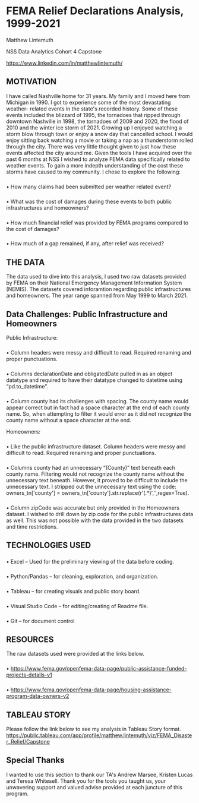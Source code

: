 # FEMA Relief Declarations Analysis, 1999-2021


Matthew Lintemuth

NSS Data Analytics Cohort 4 Capstone

https://www.linkedin.com/in/matthewlintemuth/

## MOTIVATION
I have called Nashville home for 31 years. My family and I moved here from Michigan in 1990. I got to experience some of the most devastating weather- related events in the state's recorded history. Some of these events included the blizzard of 1995, the tornadoes that ripped through downtown Nashville in 1998, the tornadoes of 2009 and 2020, the flood of 2010 and the winter ice storm of 2021. Growing up I enjoyed watching a storm blow through town or enjoy a snow day that cancelled school. I would enjoy sitting back watching a movie or taking a nap as a thunderstorm rolled through the city. There was very little thought given to just how these events affected the city around me. Given the tools I have acquired over the past 6 months at NSS I wished to analyze FEMA data specifically related to weather events. To gain a more indepth understanding of the cost these storms have caused to my community. I chose to explore the following:
###
•	How many claims had been submitted per weather related event?
###
•	What was the cost of damages during these events to both public infrastructures and homeowners?
###
•	How much financial relief was provided by FEMA programs compared to the cost of damages?

###
•	How much of a gap remained, if any, after relief was received?

## THE DATA
The data used to dive into this analysis, I used two raw datasets provided by FEMA on their National Emergency Management Information System (NEMIS). The datasets covered inforamtion regarding public infrastructures and homeowners. The year range spanned from May 1999 to March 2021.


## Data Challenges: Public Infrastructure and Homeowners
Public Infrastructure:
###
•	Column headers were messy and difficult to read. Required renaming and proper punctuations.
###
•	Columns declarationDate and obligatedDate pulled in as an object datatype and required to have their datatype changed to datetime using “pd.to_datetime”.
###
•	Column county had its challenges with spacing. The county name would appear correct but in fact had a space character at the end of each county name. So, when attempting to filter it would error as it did not recognize the county name without a space character at the end. 

Homeowners:
###
•	Like the public infrastructure dataset. Column headers were messy and difficult to read. Required renaming and proper punctuations.
###
•	Columns county had an unnecessary “(County)” text beneath each county name. Filtering would not recognize the county name without the unnecessary text beneath. However, it proved to be difficult to include the unnecessary text. I stripped out the unnecessary text using the code: owners_tn['county'] = owners_tn['county'].str.replace(r'\(.*\)','',regex=True).
###
•	Column zipCode was accurate but only provided in the Homeowners dataset. I wished to drill down by zip code for the public infrastructures data as well. This was not possible with the data provided in the two datasets and time restrictions.


## TECHNOLOGIES USED
###
•	Excel – Used for the preliminary viewing of the data before coding.
###
•	Python/Pandas – for cleaning, exploration, and organization.
###
•	Tableau – for creating visuals and public story board.
###
•	Visual Studio Code – for editing/creating of Readme file.
###
•	Git – for document control

## RESOURCES
The raw datasets used were provided at the links below.
###
•	https://www.fema.gov/openfema-data-page/public-assistance-funded-projects-details-v1 
###
•	https://www.fema.gov/openfema-data-page/housing-assistance-program-data-owners-v2



## TABLEAU STORY
Please follow the link below to see my analysis in Tableau Story format.
https://public.tableau.com/app/profile/matthew.lintemuth/viz/FEMA_Disaster_Relief/Capstone


## Special Thanks
I wanted to use this section to thank our TA's Andrew Marsee, Kristen Lucas and Teresa Whitesell. Thank you for the tools you taught us, your unwavering support and valued advise provided at each juncture of this program.